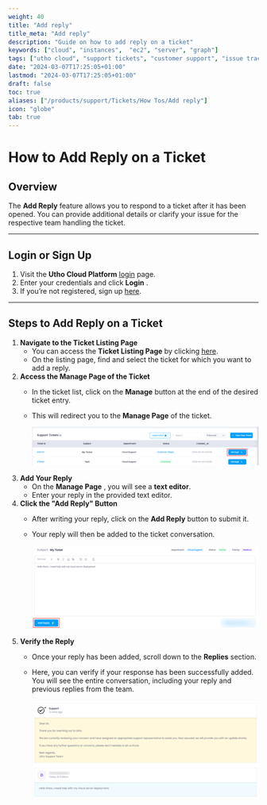 ```yaml
---
weight: 40
title: "Add reply"
title_meta: "Add reply"
description: "Guide on how to add reply on a ticket"
keywords: ["cloud", "instances",  "ec2", "server", "graph"]
tags: ["utho cloud", "support tickets", "customer support", "issue tracking", "cloud helpdesk"]
date: "2024-03-07T17:25:05+01:00"
lastmod: "2024-03-07T17:25:05+01:00"
draft: false
toc: true
aliases: ["/products/support/Tickets/How Tos/Add reply"]
icon: "globe"
tab: true
---
```


# **How to Add Reply on a Ticket**

## **Overview**

The **Add Reply** feature allows you to respond to a ticket after it has been opened. You can provide additional details or clarify your issue for the respective team handling the ticket.

---

## **Login or Sign Up**

1. Visit the **Utho Cloud Platform** [login](https://console.utho.com/login) page.
2. Enter your credentials and click  **Login** .
3. If you’re not registered, sign up [here](https://console.utho.com/signup).

---

## **Steps to Add Reply on a Ticket**

1. **Navigate to the Ticket Listing Page**
   * You can access the **Ticket Listing Page** by clicking [here](https://console.utho.com/ticket "Ticket Listing Page").
   * On the listing page, find and select the ticket for which you want to add a reply.
2. **Access the Manage Page of the Ticket**
   * In the ticket list, click on the **Manage** button at the end of the desired ticket entry.
   * This will redirect you to the **Manage Page** of the ticket.

     ![1743921596259](image/index/1743921596259.png)
3. **Add Your Reply**
   * On the  **Manage Page** , you will see a **text editor**.
   * Enter your reply in the provided text editor.
4. **Click the "Add Reply" Button**
   * After writing your reply, click on the **Add Reply** button to submit it.
   * Your reply will then be added to the ticket conversation.

     ![1743921757689](image/index/1743921757689.png)
5. **Verify the Reply**
   * Once your reply has been added, scroll down to the **Replies** section.
   * Here, you can verify if your response has been successfully added. You will see the entire conversation, including your reply and previous replies from the team.

     ![1743921874987](image/index/1743921874987.png)
